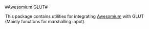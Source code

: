 #Awesomium GLUT#

This package contains utilities for integrating
[Awesomium](<http://awesomium.com>) with GLUT (Mainly functions for
marshalling input).
